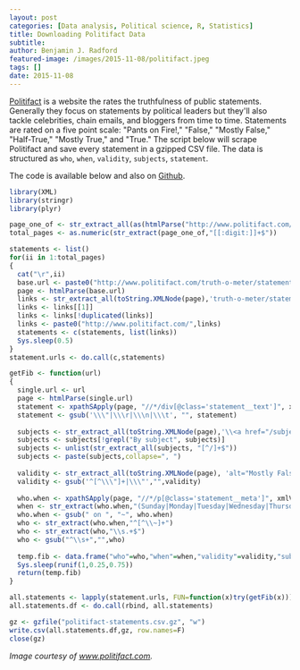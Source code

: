 ```yaml
---
layout: post
categories: [Data analysis, Political science, R, Statistics]
title: Downloading Politifact Data
subtitle: 
author: Benjamin J. Radford
featured-image: /images/2015-11-08/politifact.jpeg
tags: []
date: 2015-11-08
---
```


[Politifact](http://www.politifact.com) is a website the rates the truthfulness of public statements. Generally they focus on statements by political leaders but they'll also tackle celebrities, chain emails, and bloggers from time to time. Statements are rated on a five point scale: "Pants on Fire!," "False," "Mostly False," "Half-True," "Mostly True," and "True." The script below will scrape Politifact and save every statement in a gzipped CSV file. The data is structured as `who`, `when`, `validity`, `subjects`, `statement`.

The code is available below and also on [Github](https://github.com/benradford/Politifact-Scraper/blob/master/politifact.R).

```r
library(XML)
library(stringr)
library(plyr)

page_one_of <- str_extract_all(as(htmlParse("http://www.politifact.com/truth-o-meter/statements/"),"character"),"Page\\s+1\\s+of\\s+[[:digit:]]+")
total_pages <- as.numeric(str_extract(page_one_of,"[[:digit:]]+$"))

statements <- list()
for(ii in 1:total_pages)
{
  cat("\r",ii)
  base.url <- paste0("http://www.politifact.com/truth-o-meter/statements/?page=",ii)
  page <- htmlParse(base.url)
  links <- str_extract_all(toString.XMLNode(page),'truth-o-meter/statements/[[:digit:]]+/[^\\"]+')
  links <- links[[1]]
  links <- links[!duplicated(links)]
  links <- paste0("http://www.politifact.com/",links)
  statements <- c(statements, list(links))
  Sys.sleep(0.5)
}
statement.urls <- do.call(c,statements)

getFib <- function(url)
{
  single.url <- url
  page <- htmlParse(single.url)
  statement <- xpathSApply(page, "//*/div[@class='statement__text']", xmlValue)
  statement <- gsub('\\\"|\\\r|\\\n|\\\t', "", statement)
  
  subjects <- str_extract_all(toString.XMLNode(page),'\\<a href="/subjects/[^/]*')[[1]]
  subjects <- subjects[!grepl("By subject", subjects)]
  subjects <- unlist(str_extract_all(subjects, "[^/]+$"))
  subjects <- paste(subjects,collapse=", ")
  
  validity <- str_extract_all(toString.XMLNode(page), 'alt="Mostly False"|alt="Mostly True"|alt="True"|alt="Half-True"|alt="False"|alt="Pants on Fire!"')[[1]]
  validity <- gsub('^[^\\\"]+|\\\"',"",validity)
  
  who.when <- xpathSApply(page, "//*/p[@class='statement__meta']", xmlValue)[[1]]
  when <- str_extract(who.when,"(Sunday|Monday|Tuesday|Wednesday|Thursday|Friday|Saturday), [[:alpha:]]+ [[:alnum:]]+, [[:digit:]]+")
  who.when <- gsub(" on ", "~", who.when)
  who <- str_extract(who.when,"^[^\\~]+")
  who <- str_extract(who,"\\s.+$")
  who <- gsub("^\\s+","",who)
  
  temp.fib <- data.frame("who"=who,"when"=when,"validity"=validity,"subjects"=subjects,"statement"=statement)
  Sys.sleep(runif(1,0.25,0.75))
  return(temp.fib)
}

all.statements <- lapply(statement.urls, FUN=function(x)try(getFib(x)))
all.statements.df <- do.call(rbind, all.statements)

gz <- gzfile("politifact-statements.csv.gz", "w")
write.csv(all.statements.df,gz, row.names=F)
close(gz)
```

*Image courtesy of www.politifact.com.*